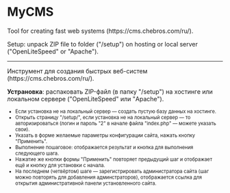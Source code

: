 # MyCMS
<p>Tool for creating fast web systems (https://cms.chebros.com/ru/).
<p>Setup: unpack ZIP file to folder ("/setup") on hosting or local server ("OpenLiteSpeed" or "Apache").
<hr>
<p>Инструмент для создания быстрых веб-систем (https://cms.chebros.com/ru/).
<p><b>Устрановка</b>: распаковать ZIP-файл (в папку "/setup") на хостинге или локальном сервере ("OpenLiteSpeed" или "Apache").
<ul style="font-size:80%">
 <li>Если установка не на локальный сервер — создать пустую базу данных на хостинге.
 <li>Открыть страницу "/setup/", если установка не на локальный сервер — то авторизироваться (логин и пароль "2" в начале файла "index.php" — можете указать свои).
 <li>Указать в форме желаемые параметры конфигурации сайта,  нажать кнопку "Применить".
 <li>Выполнение пошаговое: отображается результат и кнопка для выполнения следующего шага.
 <li>Нажатие же кнопки формы "Применить" повторяет предыдущий шаг и отображает ещё и кнопку для установки с начала.
 <li>На последнем (четвёртом) шаге — зарегистрировать администратора сайта (шаг можно повторять для добавления админстраторов), отображается ссылка для открытия административной панели установленного сайта.
</ul>
